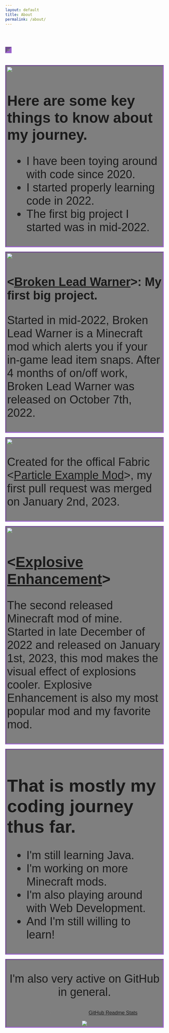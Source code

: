 ```yaml
---
layout: default
title: About
permalink: /about/
---
```


<h1 id="demo" style="border: 7px inset #a758ecb6; display: inline-flex; padding: 3px; backdrop-filter: blur(0px) saturate(100%) brightness(50%); font-size: 36px;"></h1>
<script>
var i = -1;
var txt = 'About Me - My Coding Journey Thus Far...';
var speed = 500;

function typeWriter() {
  if (i < txt.length) {
    document.getElementById("demo").innerHTML += txt.charAt(i);
    i++;
    if(i == 1) {
      speed = 50;
    }
    if(i == 10) {
      speed = 70;
    }
    if(i == 38) {
      speed = 300;
    }
    setTimeout(typeWriter, speed);
  }
}

this.typeWriter();
</script>
<div class="fade-in" style="border: 3px inset #a758ecb6; display: inline-block; padding: 3px; backdrop-filter: blur(0px) saturate(100%) brightness(50%); font-size: 36px; font-family: 'Franklin Gothic Medium', 'Arial Narrow', Arial, sans-serif">
  <div class="rightimage-container">
    <img src="../assets/images/codingLanguages.png">
  </div>
  <div class="text-container">
    <h1 style="font-size: 46px">Here are some key things to know about my journey.</h1>
    <ul>
      <li>I have been toying around with code since 2020.</li>
      <li>I started properly learning code in 2022.</li>
      <li>The first big project I started was in mid-2022.</li>
    </ul>
  </div>
</div>

<div><p></p></div>

<div class="fade-in" style="border: 3px inset #a758ecb6; display: inline-block; padding: 3px; backdrop-filter: blur(0px) saturate(100%) brightness(50%); font-size: 36px; font-family: 'Franklin Gothic Medium', 'Arial Narrow', Arial, sans-serif">
  <div class="leftimage-container">
    <img src="../assets/images/BrokenLeadWarner.png">
  </div>
    <h1 style="font-size: 38px">&lt;<a href="https://modrinth.com/mod/broken-lead-warner">Broken Lead Warner</a>&gt;: My first big project.</h1>
    <p>Started in mid-2022, Broken Lead Warner is a Minecraft mod which alerts you if your in-game lead item snaps. After 4 months of on/off work, Broken Lead Warner was released on October 7th, 2022.</p>
</div>

<div><p></p></div>

<div class="fade-in" style="border: 3px inset #a758ecb6; display: inline-block; padding: 3px; backdrop-filter: blur(0px) saturate(100%) brightness(50%); font-size: 36px; font-family: 'Franklin Gothic Medium', 'Arial Narrow', Arial, sans-serif">
  <div class="topimage-container">
    <img src="../assets/images/githublogo.jpg">
  </div>
  <p>Created for the offical Fabric &lt;<a href="https://github.com/Luligabi1/ParticleExampleMod">Particle Example Mod</a>&gt;, my first pull request was merged on January 2nd, 2023.</p>
</div>

<div><p></p></div>

<div class="fade-in" style="border: 3px inset #a758ecb6; display: inline-block; padding: 3px; backdrop-filter: blur(0px) saturate(100%) brightness(50%); font-size: 36px; font-family: 'Franklin Gothic Medium', 'Arial Narrow', Arial, sans-serif">
  <div class="rightimage-container">
    <img src="../assets/images/explosiveicon.png">
  </div>
  <h1 style="font-size: 46px">&lt;<a href="https://modrinth.com/mod/explosive-enhancement">Explosive Enhancement</a>&gt;</h1>
  <p>The second released Minecraft mod of mine. Started in late December of 2022 and released on January 1st, 2023, this mod makes the visual effect of explosions cooler. Explosive Enhancement is also my most popular mod and my favorite mod.</p>
</div>

<div><p></p></div>

<div class="fade-in" style="border: 3px inset #a758ecb6; display: block; padding: 3px; backdrop-filter: blur(0px) saturate(100%) brightness(50%); font-size: 36px; font-family: 'Franklin Gothic Medium', 'Arial Narrow', Arial, sans-serif">
  <h1 style="font-size: 56px">That is mostly my coding journey thus far.</h1>
  <ul>
    <li>I'm still learning Java.</li>
    <li>I'm working on more Minecraft mods.</li>
    <li>I'm also playing around with Web Development.</li>
    <li>And I'm still willing to learn!</li>
  </ul>
</div>

<div><p></p></div>

<div class="fade-in" style="text-align: center; border: 3px inset #a758ecb6; display: block; padding: 3px; backdrop-filter: blur(0px) saturate(100%) brightness(50%); font-size: 36px; font-family: 'Franklin Gothic Medium', 'Arial Narrow', Arial, sans-serif">
  <p>I'm also very active on GitHub in general.</p>
  <p style="font-size: 16px; color: #808080">Stat card generated from &lt;<a href="https://github.com/anuraghazra/github-readme-stats">GitHub Readme Stats</a>&gt;</p>
  <div class="statcard-container">
    <img src="https://github-readme-stats.vercel.app/api?username=superkat32&show_icons=true&theme=ocean_dark&hide=contribs&title_color=a758ec&text_color=67f76c&border_color=a758ec">
  </div>
</div>

<script>
  const fadeIns = document.querySelectorAll('.fade-in');

  const observer = new IntersectionObserver(entries => {
    entries.forEach(entry => {
      if (entry.intersectionRatio > 0) {
        entry.target.style.opacity = '1';
      }
    });
  });

  fadeIns.forEach(fadeIn => {
    observer.observe(fadeIn);
  });
</script>
